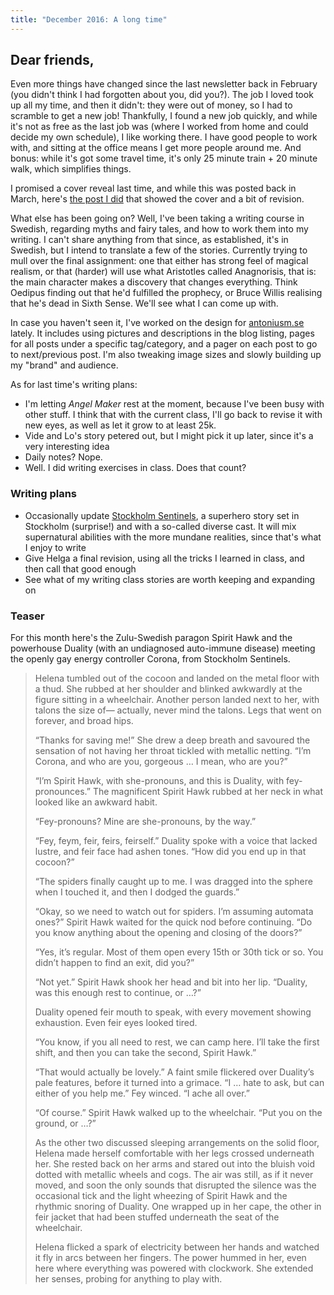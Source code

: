 ```yaml
---
title: "December 2016: A long time"
---
```


## Dear friends,

Even more things have changed since the last newsletter back in February (you didn't think I had forgotten about you, did you?). The job I loved took up all my time, and then it didn't: they were out of money, so I had to scramble to get a new job! Thankfully, I found a new job quickly, and while it's not as free as the last job was (where I worked from home and could decide my own schedule), I like working there. I have good people to work with, and sitting at the office means I get more people around me. And bonus: while it's got some travel time, it's only 25 minute train + 20 minute walk, which simplifies things.

I promised a cover reveal last time, and while this was posted back in March, here's [the post I did](https://antoniusm.se/blog/revising-angelmaker/) that showed the cover and a bit of revision.

What else has been going on? Well, I've been taking a writing course in Swedish, regarding myths and fairy tales, and how to work them into my writing. I can't share anything from that since, as established, it's in Swedish, but I intend to translate a few of the stories. Currently trying to mull over the final assignment: one that either has strong feel of magical realism, or that (harder) will use what Aristotles called Anagnorisis, that is: the main character makes a discovery that changes everything. Think Oedipus finding out that he'd fulfilled the prophecy, or Bruce Willis realising that he's dead in Sixth Sense. We'll see what I can come up with.

In case you haven't seen it, I've worked on the design for [antoniusm.se](https://antoniusm.se) lately. It includes using pictures and descriptions in the blog listing, pages for all posts under a specific tag/category, and a pager on each post to go to next/previous post. I'm also tweaking image sizes and slowly building up my "brand" and audience.

As for last time's writing plans:

* I'm letting *Angel Maker* rest at the moment, because I've been busy with other stuff. I think that with the current class, I'll go back to revise it with new eyes, as well as let it grow to at least 25k.
* Vide and Lo's story petered out, but I might pick it up later, since it's a very interesting idea
* Daily notes? Nope.
* Well. I did writing exercises in class. Does that count?

### Writing plans

* Occasionally update [Stockholm Sentinels](https://tablo.io/melindrea/stockholm-sentinels), a superhero story set in Stockholm (surprise!) and with a so-called diverse cast. It will mix supernatural abilities with the more mundane realities, since that's what I enjoy to write
* Give Helga a final revision, using all the tricks I learned in class, and then call that good enough
* See what of my writing class stories are worth keeping and expanding on

### Teaser

For this month here's the Zulu-Swedish paragon Spirit Hawk and the powerhouse Duality (with an undiagnosed auto-immune disease) meeting the openly gay energy controller Corona, from Stockholm Sentinels.

<blockquote>
Helena tumbled out of the cocoon and landed on the metal floor with a thud.  She rubbed at her shoulder and blinked awkwardly at the figure sitting in a wheelchair. Another person landed next to her, with talons the size of— actually, never mind the talons. Legs that went on forever, and broad hips.

“Thanks for saving me!” She drew a deep breath and savoured the sensation of not having her throat tickled with metallic netting. “I’m Corona, and who are you, gorgeous … I mean, who are you?”

“I’m Spirit Hawk, with she-pronouns, and this is Duality, with fey-pronounces.” The magnificent Spirit Hawk rubbed at her neck in what looked like an awkward habit.

“Fey-pronouns? Mine are she-pronouns, by the way.”

“Fey, feym, feir, feirs, feirself.” Duality spoke with a voice that lacked lustre, and feir face had ashen tones. “How did you end up in that cocoon?”

“The spiders finally caught up to me. I was dragged into the sphere when I touched it, and then I dodged the guards.”

“Okay, so we need to watch out for spiders. I’m assuming automata ones?” Spirit Hawk waited for the quick nod before continuing. “Do you know anything about the opening and closing of the doors?”

“Yes, it’s regular. Most of them open every 15th or 30th tick or so. You didn’t happen to find an exit, did you?”

“Not yet.” Spirit Hawk shook her head and bit into her lip. “Duality, was this enough rest to continue, or …?”

Duality opened feir mouth to speak, with every movement showing exhaustion. Even feir eyes looked tired.

“You know, if you all need to rest, we can camp here. I’ll take the first shift, and then you can take the second, Spirit Hawk.”

“That would actually be lovely.” A faint smile flickered over Duality’s pale features, before it turned into a grimace. “I … hate to ask, but can either of you help me.” Fey winced. “I ache all over.”

“Of course.” Spirit Hawk walked up to the wheelchair. “Put you on the ground, or …?”

As the other two discussed sleeping arrangements on the solid floor, Helena made herself comfortable with her legs crossed underneath her. She rested back on her arms and stared out into the bluish void dotted with metallic wheels and cogs. The air was still, as if it never moved, and soon the only sounds that disrupted the silence was the occasional tick and the light wheezing of Spirit Hawk and the rhythmic snoring of Duality. One wrapped up in her cape, the other in feir jacket that had been stuffed underneath the seat of the wheelchair.

Helena flicked a spark of electricity between her hands and watched it fly in arcs between her fingers. The power hummed in her, even here where everything was powered with clockwork. She extended her senses, probing for anything to play with.
</blockquote>

